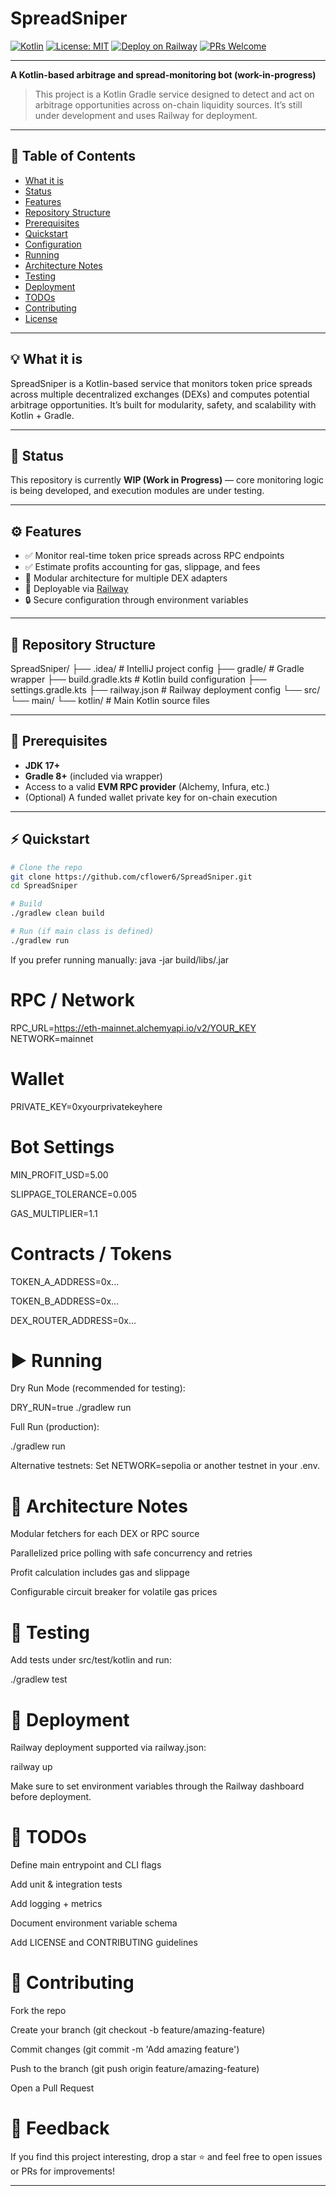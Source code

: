 # SpreadSniper


[![Kotlin](https://img.shields.io/badge/Kotlin-1.9.0-blue?logo=kotlin&logoColor=white)](https://kotlinlang.org)
[![License: MIT](https://img.shields.io/badge/License-MIT-green.svg)](https://opensource.org/licenses/MIT)
[![Deploy on Railway](https://img.shields.io/badge/Deploy-Railway-black?logo=railway)](https://railway.app/template)
[![PRs Welcome](https://img.shields.io/badge/PRs-welcome-brightgreen.svg)](https://github.com/cflower6/SpreadSniper/pulls)

---

**A Kotlin-based arbitrage and spread-monitoring bot (work-in-progress)**

> This project is a Kotlin Gradle service designed to detect and act on arbitrage opportunities across on-chain liquidity sources. It’s still under development and uses Railway for deployment.

---

## 🧭 Table of Contents
- [What it is](#what-it-is)
- [Status](#status)
- [Features](#features)
- [Repository Structure](#repository-structure)
- [Prerequisites](#prerequisites)
- [Quickstart](#quickstart)
- [Configuration](#configuration)
- [Running](#running)
- [Architecture Notes](#architecture-notes)
- [Testing](#testing)
- [Deployment](#deployment)
- [TODOs](#todos)
- [Contributing](#contributing)
- [License](#license)

---

## 💡 What it is
SpreadSniper is a Kotlin-based service that monitors token price spreads across multiple decentralized exchanges (DEXs) and computes potential arbitrage opportunities. It’s built for modularity, safety, and scalability with Kotlin + Gradle.

---

## 🚧 Status
This repository is currently **WIP (Work in Progress)** — core monitoring logic is being developed, and execution modules are under testing.

---

## ⚙️ Features
- ✅ Monitor real-time token price spreads across RPC endpoints  
- ✅ Estimate profits accounting for gas, slippage, and fees  
- 🧩 Modular architecture for multiple DEX adapters  
- 🚀 Deployable via [Railway](https://railway.app)  
- 🔒 Secure configuration through environment variables  

---

## 📁 Repository Structure

SpreadSniper/
├── .idea/ # IntelliJ project config
├── gradle/ # Gradle wrapper
├── build.gradle.kts # Kotlin build configuration
├── settings.gradle.kts
├── railway.json # Railway deployment config
└── src/
└── main/
└── kotlin/ # Main Kotlin source files

---

## 🧰 Prerequisites
- **JDK 17+**
- **Gradle 8+** (included via wrapper)
- Access to a valid **EVM RPC provider** (Alchemy, Infura, etc.)
- (Optional) A funded wallet private key for on-chain execution  

---

## ⚡ Quickstart

```bash
# Clone the repo
git clone https://github.com/cflower6/SpreadSniper.git
cd SpreadSniper

# Build
./gradlew clean build

# Run (if main class is defined)
./gradlew run
```

If you prefer running manually:
java -jar build/libs/<your-artifact>.jar

# RPC / Network
RPC_URL=https://eth-mainnet.alchemyapi.io/v2/YOUR_KEY
NETWORK=mainnet

# Wallet
PRIVATE_KEY=0xyourprivatekeyhere

# Bot Settings

MIN_PROFIT_USD=5.00

SLIPPAGE_TOLERANCE=0.005

GAS_MULTIPLIER=1.1

# Contracts / Tokens

TOKEN_A_ADDRESS=0x...

TOKEN_B_ADDRESS=0x...

DEX_ROUTER_ADDRESS=0x...

# ▶️ Running

Dry Run Mode (recommended for testing):

DRY_RUN=true ./gradlew run


Full Run (production):

./gradlew run


Alternative testnets:
Set NETWORK=sepolia or another testnet in your .env.

# 🧠 Architecture Notes

Modular fetchers for each DEX or RPC source

Parallelized price polling with safe concurrency and retries

Profit calculation includes gas and slippage

Configurable circuit breaker for volatile gas prices

# 🧪 Testing

Add tests under src/test/kotlin and run:

./gradlew test

# 🚀 Deployment

Railway deployment supported via railway.json:

railway up

Make sure to set environment variables through the Railway dashboard before deployment.

# 📝 TODOs

 Define main entrypoint and CLI flags

 Add unit & integration tests

 Add logging + metrics

 Document environment variable schema

 Add LICENSE and CONTRIBUTING guidelines

# 🤝 Contributing

Fork the repo

Create your branch (git checkout -b feature/amazing-feature)

Commit changes (git commit -m 'Add amazing feature')

Push to the branch (git push origin feature/amazing-feature)

Open a Pull Request

# 💬 Feedback

If you find this project interesting, drop a star ⭐ and feel free to open issues or PRs for improvements!

---
